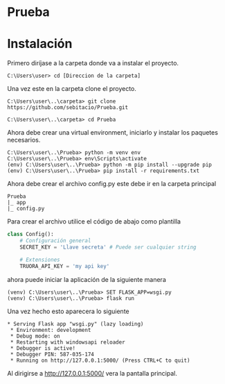 # Prueba

#  Instalación

Primero diríjase a la carpeta donde va a instalar el proyecto.
```
C:\Users\user> cd [Direccion de la carpeta] 
```
Una vez este en la carpeta clone el proyecto.
```
C:\Users\user\..\carpeta> git clone https://github.com/sebitacio/Prueba.git
```
```
C:\Users\user\..\carpeta> cd Prueba
```
Ahora debe crear una virtual environment, iniciarlo y instalar los paquetes necesarios.
```
C:\Users\user\..\Prueba> python -m venv env
C:\Users\user\..\Prueba> env\Scripts\activate
(env) C:\Users\user\..\Prueba> python -m pip install --upgrade pip
(env) C:\Users\user\..\Prueba> pip install -r requirements.txt
```
Ahora debe crear el archivo config.py este debe ir en la carpeta principal
```
Prueba
|_ app
|_ config.py
```
Para crear el archivo utilice el código de abajo como plantilla
```python
class Config():
    # Configuración general
    SECRET_KEY = 'Llave secreta' # Puede ser cualquier string

    # Extensiones
    TRUORA_API_KEY = 'my api key'
```

ahora puede iniciar la aplicación de la siguiente manera

```
(venv) C:\Users\user\..\Prueba> SET FLASK_APP=wsgi.py
(venv) C:\Users\user\..\Prueba> flask run
```
Una vez hecho esto aparecera lo siguiente
```
* Serving Flask app "wsgi.py" (lazy loading)
 * Environment: development
 * Debug mode: on
 * Restarting with windowsapi reloader
 * Debugger is active!
 * Debugger PIN: 587-035-174
 * Running on http://127.0.0.1:5000/ (Press CTRL+C to quit)
```
Al dirigirse a http://127.0.0.1:5000/ vera la pantalla principal.

